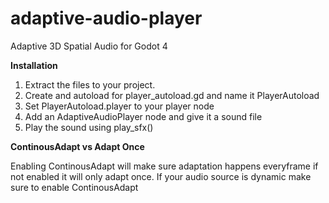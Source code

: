 # adaptive-audio-player
Adaptive 3D Spatial Audio for Godot 4

**Installation**

1. Extract the files to your project.
2. Create and autoload for player_autoload.gd and name it PlayerAutoload
3. Set PlayerAutoload.player to your player node
4. Add an AdaptiveAudioPlayer node and give it a sound file
5. Play the sound using play_sfx()

**ContinousAdapt vs Adapt Once**

Enabling ContinousAdapt will make sure adaptation happens everyframe if not enabled it will only adapt once. If your audio source is dynamic make sure to enable ContinousAdapt


